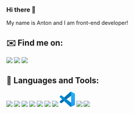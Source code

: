 ### Hi there 👋
My name is Anton and I am front-end developer!

## ✉️ Find me on:
<p align="left">
 <a href="https://www.linkedin.com/in/antonskrebetz/" target="_blank"> <img src="https://img.icons8.com/color/48/000000/linkedin.png"></a>
 <a href="mailto:antonskrebetz@gmail.com" target="_blank"><img src="https://img.icons8.com/color/48/000000/gmail.png"></a>
 <a href="https://www.instagram.com/antonskrebetz/" target="_blank"><img src="https://img.icons8.com/fluent/48/000000/instagram-new.png"></a>
</p>

## 🧰 Languages and Tools:
<p align="left">
<img src="https://img.icons8.com/color/48/000000/html-5--v1.png">
<img src="https://img.icons8.com/color/48/000000/css3.png">
<img src="https://img.icons8.com/color/48/000000/sass.png">
<img src="https://img.icons8.com/color/48/000000/bootstrap.png">
<img src="https://img.icons8.com/color/48/000000/javascript--v2.png">
<img src="https://img.icons8.com/color/48/000000/typescript.png">
<img src="https://img.icons8.com/officel/40/000000/react.png">
<img src="https://raw.githubusercontent.com/github/explore/80688e429a7d4ef2fca1e82350fe8e3517d3494d/topics/visual-studio-code/visual-studio-code.png" height="40">
<img src="https://img.icons8.com/color/48/000000/figma--v1.png">
<img src="https://img.icons8.com/color/48/000000/adobe-photoshop--v1.png">
</p>
